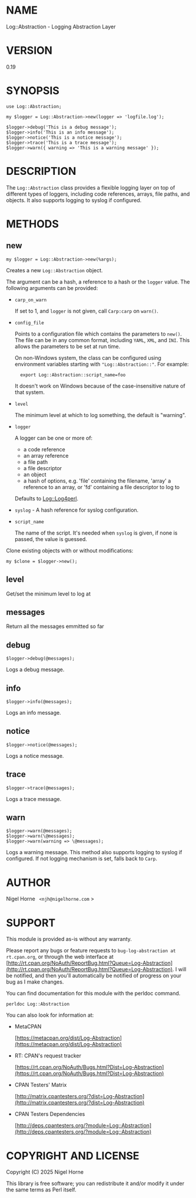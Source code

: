 # NAME

Log::Abstraction - Logging Abstraction Layer

# VERSION

0.19

# SYNOPSIS

    use Log::Abstraction;

    my $logger = Log::Abstraction->new(logger => 'logfile.log');

    $logger->debug('This is a debug message');
    $logger->info('This is an info message');
    $logger->notice('This is a notice message');
    $logger->trace('This is a trace message');
    $logger->warn({ warning => 'This is a warning message' });

# DESCRIPTION

The `Log::Abstraction` class provides a flexible logging layer on top of different types of loggers,
including code references, arrays, file paths, and objects.
It also supports logging to syslog if configured.

# METHODS

## new

    my $logger = Log::Abstraction->new(%args);

Creates a new `Log::Abstraction` object.

The argument can be a hash,
a reference to a hash or the `logger` value.
The following arguments can be provided:

- `carp_on_warn`

    If set to 1,
    and `logger` is not given,
    call `Carp:carp` on `warn()`.

- `config_file`

    Points to a configuration file which contains the parameters to `new()`.
    The file can be in any common format,
    including `YAML`, `XML`, and `INI`.
    This allows the parameters to be set at run time.

    On non-Windows system,
    the class can be configured using environment variables starting with `"Log::Abstraction::"`.
    For example:

        export Log::Abstraction::script_name=foo

    It doesn't work on Windows because of the case-insensitive nature of that system.

- `level`

    The minimum level at which to log something,
    the default is "warning".

- `logger`

    A logger can be one or more of:

    - a code reference
    - an array reference
    - a file path
    - a file descriptor
    - an object
    - a hash of options, e.g. 'file' containing the filename, 'array' a reference to an array, or 'fd' containing a file descriptor to log to

    Defaults to [Log::Log4perl](https://metacpan.org/pod/Log%3A%3ALog4perl).

- `syslog` - A hash reference for syslog configuration.
- `script_name`

    The name of the script.
    It's needed when `syslog` is given,
    if none is passed, the value is guessed.

Clone existing objects with or without modifications:

    my $clone = $logger->new();

## level

Get/set the minimum level to log at

## messages

Return all the messages emmitted so far

## debug

    $logger->debug(@messages);

Logs a debug message.

## info

    $logger->info(@messages);

Logs an info message.

## notice

    $logger->notice(@messages);

Logs a notice message.

## trace

    $logger->trace(@messages);

Logs a trace message.

## warn

    $logger->warn(@messages);
    $logger->warn(\@messages);
    $logger->warn(warning => \@messages);

Logs a warning message. This method also supports logging to syslog if configured.
If not logging mechanism is set,
falls back to `Carp`.

# AUTHOR

Nigel Horne ` <njh@nigelhorne.com` >

# SUPPORT

This module is provided as-is without any warranty.

Please report any bugs or feature requests to `bug-log-abstraction at rt.cpan.org`,
or through the web interface at
[http://rt.cpan.org/NoAuth/ReportBug.html?Queue=Log-Abstraction](http://rt.cpan.org/NoAuth/ReportBug.html?Queue=Log-Abstraction).
I will be notified, and then you'll
automatically be notified of progress on your bug as I make changes.

You can find documentation for this module with the perldoc command.

    perldoc Log::Abstraction

You can also look for information at:

- MetaCPAN

    [https://metacpan.org/dist/Log-Abstraction](https://metacpan.org/dist/Log-Abstraction)

- RT: CPAN's request tracker

    [https://rt.cpan.org/NoAuth/Bugs.html?Dist=Log-Abstraction](https://rt.cpan.org/NoAuth/Bugs.html?Dist=Log-Abstraction)

- CPAN Testers' Matrix

    [http://matrix.cpantesters.org/?dist=Log-Abstraction](http://matrix.cpantesters.org/?dist=Log-Abstraction)

- CPAN Testers Dependencies

    [http://deps.cpantesters.org/?module=Log::Abstraction](http://deps.cpantesters.org/?module=Log::Abstraction)

# COPYRIGHT AND LICENSE

Copyright (C) 2025 Nigel Horne

This library is free software; you can redistribute it and/or modify
it under the same terms as Perl itself.
